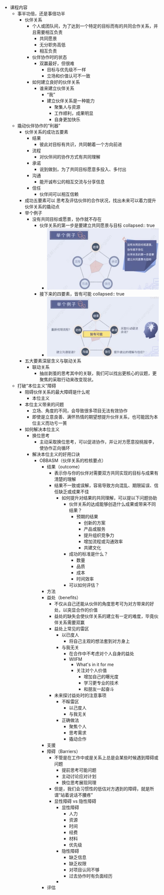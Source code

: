 - 课程内容
	- 事半功倍，还是事倍功半
		- 伙伴关系
			- 个人或团队间，为了达到一个特定的目标而有的共同合作关系，并且需要相互负责
				- 共同愿景
				- 无分职务高低
				- 相互负责
			- 伙伴协作时的状态
				- 双赢最好，但很难
					- 目标与优先级不一样
					- 立场和价值认可不一致
			- 如何建立良好的伙伴关系
				- 谁来建立伙伴关系
					- “我”
					- 建立伙伴关系是一种能力
						- 聚集人与资源
						- 工作顺利，成果明显
						- 自身更加快乐
	- 撬动伙伴协作的“利器”
		- 伙伴关系的成功五要素
			- 结果
				- 彼此对目标有共识，共同朝着一个方向前进
			- 流程
				- 对伙伴间的协作方式有共同理解
			- 承诺
				- 说到做到，为了共同目标愿意多投入、多付出
			- 沟通
				- 能开诚布公的相互交流与分享信息
			- 信任
				- 伙伴间可以相互信赖
		- 成功五要素可以 思考及评估伙伴的合作状况，找出未来可以着力提升伙伴关系的撬动点
		- 举个例子
			- 没有共同目标或愿景，协作就不存在
				- 伙伴关系的第一步是要建立共同愿景与目标
				  collapsed:: true
					- ![image.png](../assets/image_1660971304289_0.png)
				- 接下来的四要素，皆有可能
				  collapsed:: true
					- ![image.png](../assets/image_1660971353580_0.png)
		- 五大要素深层含义与联动关系
			- 联动关系
				- 抽丝剥茧的思考其中的关联，我们可以找出更核心的议题，更聚焦的采取行动来改变现状。
	- 打破“本位主义”障碍
		- 阻碍伙伴关系的最大障碍是什么呢
			- 本位主义
		- 本位主义带来的问题
			- 立场、角度的不同，会导致很多项目无法有效协作
			- 即使是立意良善、满怀热情的期望想提升伙伴关系，也可能因为本位主义而功亏一篑
		- 如何解决本位主义
			- 换位思考
				- 主动采取换位思考，可以促进协作，并让对方愿意投桃报李，使协作正向循环
			- 解决本位主义的好用口诀
				- OBBASM（伙伴关系的检核要点）
					- 结果（outcome）
						- 表示你与你的伙伴对需要双方共同实现的目标与成果有清楚的理解
						- 结果不一致或误解，容易导致方向混乱、期限延误、信任缺乏或成果不佳
							- 如何提升对结果的共同理解，可以提以下问题协助
								- 伙伴关系的达成能够创造什么成果或带来不同结果？
									- 预期的结果
										- 创新的方案
										- 产品或服务
										- 提升组织竞争力
										- 增加流程或沟通效率
										- 共建文化
								- 成功的标准是什么？
									- 数量
									- 品质
									- 成本
									- 时间效率
								- 可以如何评估？
					- 方法
					- 益处（benefits）
						- 不仅从自己还能从伙伴的角度思考可为对方带来的好处，以突显合作的价值
						- 益处的缺失会使伙伴关系的建立有一定的难度，毕竟伙伴关系需要双赢
						- 益处上常见的雷区
							- 以已度人
								- 将自己主观的想法套到对方身上
							- 与我无关
								- 在合作中不考虑对个人自身的益处
								- WIIFM
									- What's in it for me
									- 关注对个人价值
										- 增加自己的曝光度
										- 学习更专业的技术
										- 和朋友一起奋斗
						- 未来探讨益处时的注意事项
							- 不睬雷区
								- 以己度人
								- 与我无关
							- 正确做法
								- 聚焦个人
								- 思考需求
								- 撬动合作
					- 支援
					- 障碍（Barriers）
						- 不管是在工作中或是关系上总是会某些时候遇到障碍或问题
							- 提前思考可能问题
							- 主动讨论应对计划
							- 换位思考展现同理
						- 但是，我们会习惯性的低估对方遇到的障碍，就是所谓“站着说话不腰疼”
						- 显性障碍 vs 隐性障碍
							- 显性障碍
								- 人力
								- 资源
								- 时间
								- 经费
								- 材料
								- 优先级
							- 隐性障碍
								- 缺乏信息
								- 缺乏权限
								- 对项目认同不够
								- 过去协作时有负面经历
							-
					- 评估